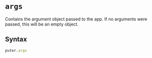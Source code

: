 # `args`

Contains the argument object passed to the app. If no arguments were passed, this will be an empty object.

## Syntax
```js
puter.args
```